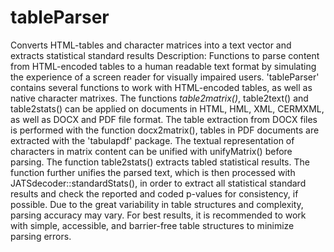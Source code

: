 # tableParser
Converts HTML-tables and character matrices into a text vector and extracts statistical standard results
Description: Functions to parse content from HTML-encoded tables to a human readable text format by simulating the experience of a screen reader for visually impaired users. 'tableParser' contains several functions to work with HTML-encoded tables, as well as native character matrixes. The functions *table2matrix()*, table2text() and table2stats() can be applied on documents in HTML, HML, XML, CERMXML, as well as DOCX and PDF file format. The table extraction from DOCX files is performed with the function docx2matrix(), tables in PDF documents are extracted with the 'tabulapdf' package. The textual representation of characters in matrix content can be unified with unifyMatrix() before parsing. The function table2stats() extracts tabled statistical results. The function further unifies the parsed text, which is then processed with JATSdecoder::standardStats(), in order to extract all statistical standard results and check the reported and coded p-values for consistency, if possible. Due to the great variability in table structures and complexity, parsing accuracy may vary. For best results, it is recommended to work with simple, accessible, and barrier-free table structures to minimize parsing errors. 
